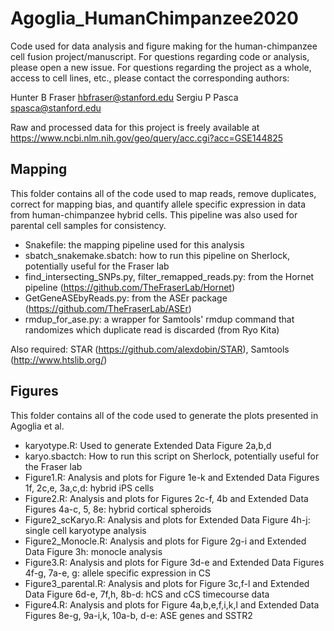 # Agoglia_HumanChimpanzee2020
Code used for data analysis and figure making for the human-chimpanzee cell fusion project/manuscript. For questions regarding code or analysis, please open a new issue. For questions regarding the project as a whole, access to cell lines, etc., please contact the corresponding authors:

Hunter B Fraser hbfraser@stanford.edu
Sergiu P Pasca  spasca@stanford.edu

Raw and processed data for this project is freely available at https://www.ncbi.nlm.nih.gov/geo/query/acc.cgi?acc=GSE144825



Mapping
-------

This folder contains all of the code used to map reads, remove duplicates, correct for mapping bias, and quantify allele specific expression in data from human-chimpanzee hybrid cells. This pipeline was also used for parental cell samples for consistency. 

  - Snakefile: the mapping pipeline used for this analysis
  - sbatch_snakemake.sbatch: how to run this pipeline on Sherlock, potentially useful for the Fraser lab
  - find_intersecting_SNPs.py, filter_remapped_reads.py: from the Hornet pipeline (https://github.com/TheFraserLab/Hornet)
  - GetGeneASEbyReads.py: from the ASEr package (https://github.com/TheFraserLab/ASEr)
  - rmdup_for_ase.py: a wrapper for Samtools' rmdup command that randomizes which duplicate read is discarded (from Ryo Kita)
  
  Also required: STAR (https://github.com/alexdobin/STAR), Samtools (http://www.htslib.org/)
  
  
  
Figures
-------

This folder contains all of the code used to generate the plots presented in Agoglia et al. 

  - karyotype.R: Used to generate Extended Data Figure 2a,b,d
  - karyo.sbactch: How to run this script on Sherlock, potentially useful for the Fraser lab
  - Figure1.R: Analysis and plots for Figure 1e-k and Extended Data Figures 1f, 2c,e, 3a,c,d: hybrid iPS cells
  - Figure2.R: Analysis and plots for Figures 2c-f, 4b and Extended Data Figures 4a-c, 5, 8e: hybrid cortical spheroids
  - Figure2_scKaryo.R: Analysis and plots for Extended Data Figure 4h-j: single cell karyotype analysis
  - Figure2_Monocle.R: Analysis and plots for Figure 2g-i and Extended Data Figure 3h: monocle analysis
  - Figure3.R: Analysis and plots for Figure 3d-e and Extended Data Figures 4f-g, 7a-e, g: allele specific expression in CS
  - Figure3_parental.R: Analysis and plots for Figure 3c,f-l and Extended Data Figure 6d-e, 7f,h, 8b-d: hCS and cCS timecourse data
  - Figure4.R: Analysis and plots for Figure 4a,b,e,f,i,k,l and Extended Data Figures 8e-g, 9a-i,k, 10a-b, d-e: ASE genes and SSTR2
 
